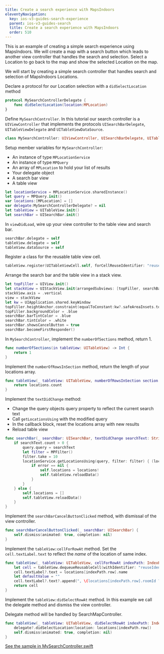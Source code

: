 ```yaml
---
title: Create a search experience with MapsIndoors
eleventyNavigation:
  key: ios-v3-guides-search-experience
  parent: ios-v3-guides-search
  title: Create a search experience with MapsIndoors
  order: 510
---
```


This is an example of creating a simple search experience using MapsIndoors. We will create a map with a search button which leads to another view controller that handles the search and selection. Select a Location to go back to the map and show the selected Location on the map.

We will start by creating a simple search controller that handles search and selection of MapsIndoors Locations.

Declare a protocol for our Location selection with a `didSelectLocation` method

```swift
protocol MySearchControllerDelegate {
    func didSelectLocation(location:MPLocation)
}
```

Define `MySearchController`. In this tutorial our search controller is a `UIViewController` that implements the protocols `UISearchBarDelegate`, `UITableViewDelegate` and `UITableViewDataSource`.

```swift
class MySearchController: UIViewController, UISearchBarDelegate, UITableViewDelegate, UITableViewDataSource {
```

Setup member variables for `MySearchController`:

* An instance of type `MPLocationService`
* An instance of type `MPQuery`
* An array of `MPLocation` to hold your list of results
* Your delegate object
* A search bar view
* A table view

```swift
let locationService = MPLocationService.sharedInstance()
let query = MPQuery.init()
var locations:[MPLocation] = []
var delegate:MySearchControllerDelegate? = nil
let tableView = UITableView.init()
let searchBar = UISearchBar.init()
```

In `viewDidLoad`, wire up your view controller to the table view and search bar.

```swift
searchBar.delegate = self
tableView.delegate = self
tableView.dataSource = self
```

Register a class for the reusable table view cell.

```swift
tableView.register(UITableViewCell.self, forCellReuseIdentifier: "reuseIdentifier")
```

Arrange the search bar and the table view in a stack view.

```swift
let topFiller = UIView.init()
let stackView = UIStackView.init(arrangedSubviews: [topFiller, searchBar, tableView])
stackView.axis = .vertical
view = stackView
let kw = UIApplication.shared.keyWindow
topFiller.heightAnchor.constraint(equalToConstant:kw?.safeAreaInsets.top ?? 0).isActive = true
topFiller.backgroundColor = .blue
searchBar.barTintColor = .blue
searchBar.tintColor = .white
searchBar.showsCancelButton = true
searchBar.becomeFirstResponder()
```

In `MySearchController`, implement the `numberOfSections` method, return 1.

```swift
func numberOfSections(in tableView: UITableView) -> Int {
    return 1
}
```

Implement the `numberOfRowsInSection` method, return the length of your locations array.

```swift
func tableView(_ tableView: UITableView, numberOfRowsInSection section: Int) -> Int {
    return locations.count
}
```

Implement the `textDidChange` method:

* Change the query objects query property to reflect the current search text
* Call `getLocationsUsing` with the modified query
* In the callback block, reset the locations array with new results
* Reload table view

```swift
func searchBar(_ searchBar: UISearchBar, textDidChange searchText: String) {
    if searchText.count > 0 {
        query.query = searchText
        let filter = MPFilter()
        filter.take = 10
        locationService.getLocationsUsing(query, filter: filter) { (locations, error) in
            if error == nil {
                self.locations = locations!
                self.tableView.reloadData()
            }
        }
    } else {
        self.locations = []
        self.tableView.reloadData()
    }
}
```

Implement the `searchBarCancelButtonClicked` method, with dismissal of the view controller.

```swift
func searchBarCancelButtonClicked(_ searchBar: UISearchBar) {
    self.dismiss(animated: true, completion: nil)
}
```

Implement the `tableView:cellForRowAt` method. Set the `cell.textLabel.text` to reflect the *name* of the location of same index.

```swift
func tableView(_ tableView: UITableView, cellForRowAt indexPath: IndexPath) -> UITableViewCell {
    let cell = tableView.dequeueReusableCell(withIdentifier: "reuseIdentifier", for: indexPath)
    cell.textLabel?.text = locations[indexPath.row].name
    let defaultValue = ""
    cell.textLabel?.text?.append(", \(locations[indexPath.row].roomId ?? defaultValue), \(locations[indexPath.row].building ?? defaultValue), \(locations[indexPath.row].venue ?? defaultValue)")
    return cell
}
```

Implement the `tableView:didSelectRowAt` method. In this example we call the delegate method and dismiss the view controller.

Delegate method will be handled by SearchMapController.

```swift
func tableView(_ tableView: UITableView, didSelectRowAt indexPath: IndexPath) {
    delegate?.didSelectLocation(location: locations[indexPath.row])
    self.dismiss(animated: true, completion: nil)
}
```

[See the sample in MySearchController.swift](https://github.com/MapsIndoors/MapsIndoorsIOS/blob/master/Example/DemoSamples/Search/MySearchController.swift)
